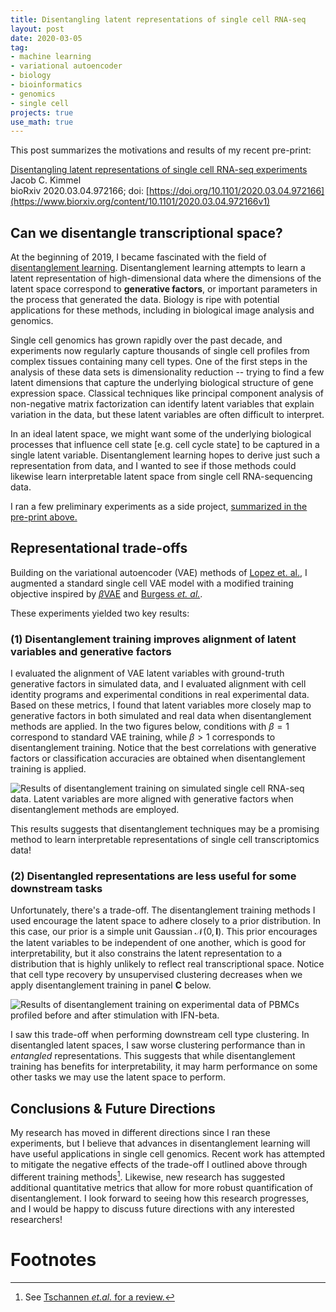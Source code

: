 ```yaml
---
title: Disentangling latent representations of single cell RNA-seq
layout: post
date: 2020-03-05
tag:
- machine learning
- variational autoencoder
- biology
- bioinformatics
- genomics
- single cell
projects: true
use_math: true
---
```


This post summarizes the motivations and results of my recent pre-print:

[Disentangling latent representations of single cell RNA-seq experiments](https://www.biorxiv.org/content/10.1101/2020.03.04.972166v1)  
Jacob C. Kimmel  
bioRxiv 2020.03.04.972166; doi: [https://doi.org/10.1101/2020.03.04.972166](https://www.biorxiv.org/content/10.1101/2020.03.04.972166v1)

## Can we disentangle transcriptional space?

At the beginning of 2019, I became fascinated with the field of [disentanglement learning]({{site.url}}/disentangling_a_latent_space/).
Disentanglement learning attempts to learn a latent representation of high-dimensional data where the dimensions of the latent space correspond to **generative factors**, or important parameters in the process that generated the data.
Biology is ripe with potential applications for these methods, including in biological image analysis and genomics.

Single cell genomics has grown rapidly over the past decade, and experiments now regularly capture thousands of single cell profiles from complex tissues containing many cell types.
One of the first steps in the analysis of these data sets is dimensionality reduction -- trying to find a few latent dimensions that capture the underlying biological structure of gene expression space.
Classical techniques like principal component analysis of non-negative matrix factorization can identify latent variables that explain variation in the data, but these latent variables are often difficult to interpret.

In an ideal latent space, we might want some of the underlying biological processes that influence cell state [e.g. cell cycle state] to be captured in a single latent variable.
Disentanglement learning hopes to derive just such a representation from data, and I wanted to see if those methods could likewise learn interpretable latent space from single cell RNA-sequencing data.

I ran a few preliminary experiments as a side project, [summarized in the pre-print above.](https://www.biorxiv.org/content/10.1101/2020.03.04.972166v1)

## Representational trade-offs

Building on the variational autoencoder (VAE) methods of [Lopez et. al.](https://www.nature.com/articles/s41592-018-0229-2), I augmented a standard single cell VAE model with a modified training objective inspired by [$\beta$VAE]((https://openreview.net/pdf?id=Sy2fzU9gl)) and [Burgess *et. al.*](https://arxiv.org/pdf/1804.03599.pdf).

These experiments yielded two key results:

### (1) Disentanglement training improves alignment of latent variables and generative factors

I evaluated the alignment of VAE latent variables with ground-truth generative factors in simulated data, and I evaluated alignment with cell identity programs and experimental conditions in real experimental data.
Based on these metrics, I found that latent variables more closely map to generative factors in both simulated and real data when disentanglement methods are applied.
In the two figures below, conditions with $\beta = 1$ correspond to standard VAE training, while $\beta > 1$ corresponds to disentanglement training.
Notice that the best correlations with generative factors or classification accuracies are obtained when disentanglement training is applied.

![Results of disentanglement training on simulated single cell RNA-seq data. Latent variables are more aligned with generative factors when disentanglement methods are employed.]({{site.url}}/assets/images/disentangle_scrnaseq/sim_result.png)

This results suggests that disentanglement techniques may be a promising method to learn interpretable representations of single cell transcriptomics data!

### (2) Disentangled representations are less useful for some downstream tasks

Unfortunately, there's a trade-off.
The disentanglement training methods I used encourage the latent space to adhere closely to a prior distribution.
In this case, our prior is a simple unit Gaussian $\mathcal{N}(0, \mathbf{I})$.
This prior encourages the latent variables to be independent of one another, which is good for interpretability, but it also constrains the latent representation to a distribution that is highly unlikely to reflect real transcriptional space.
Notice that cell type recovery by unsupervised clustering decreases when we apply disentanglement training in panel **C** below.

![Results of disentanglement training on experimental data of PBMCs profiled before and after stimulation with IFN-beta.]({{site.url}}/assets/images/disentangle_scrnaseq/kang_result.png)

I saw this trade-off when performing downstream cell type clustering.
In disentangled latent spaces, I saw worse clustering performance than in *entangled* representations.
This suggests that while disentanglement training has benefits for interpretability, it may harm performance on some other tasks we may use the latent space to perform.

## Conclusions & Future Directions

My research has moved in different directions since I ran these experiments, but I believe that advances in disentanglement learning will have useful applications in single cell genomics.
Recent work has attempted to mitigate the negative effects of the trade-off I outlined above through different training methods[^1].
Likewise, new research has suggested additional quantitative metrics that allow for more robust quantification of disentanglement.
I look forward to seeing how this research progresses, and I would be happy to discuss future directions with any interested researchers!

# Footnotes

[^1]: See [Tschannen *et.al.* for a review.](https://arxiv.org/abs/1812.05069)
